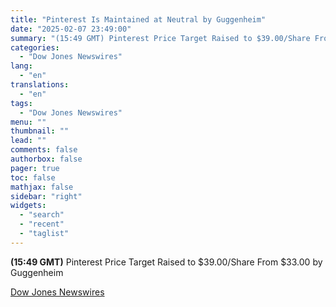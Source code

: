 ```yaml
---
title: "Pinterest Is Maintained at Neutral by Guggenheim"
date: "2025-02-07 23:49:00"
summary: "(15:49 GMT) Pinterest Price Target Raised to $39.00/Share From $33.00 by Guggenheim"
categories:
  - "Dow Jones Newswires"
lang:
  - "en"
translations:
  - "en"
tags:
  - "Dow Jones Newswires"
menu: ""
thumbnail: ""
lead: ""
comments: false
authorbox: false
pager: true
toc: false
mathjax: false
sidebar: "right"
widgets:
  - "search"
  - "recent"
  - "taglist"
---
```


**(15:49 GMT)** Pinterest Price Target Raised to $39.00/Share From $33.00 by Guggenheim

[Dow Jones Newswires](https://www.tradingview.com/news/DJN_DN20250207007761:0/)
